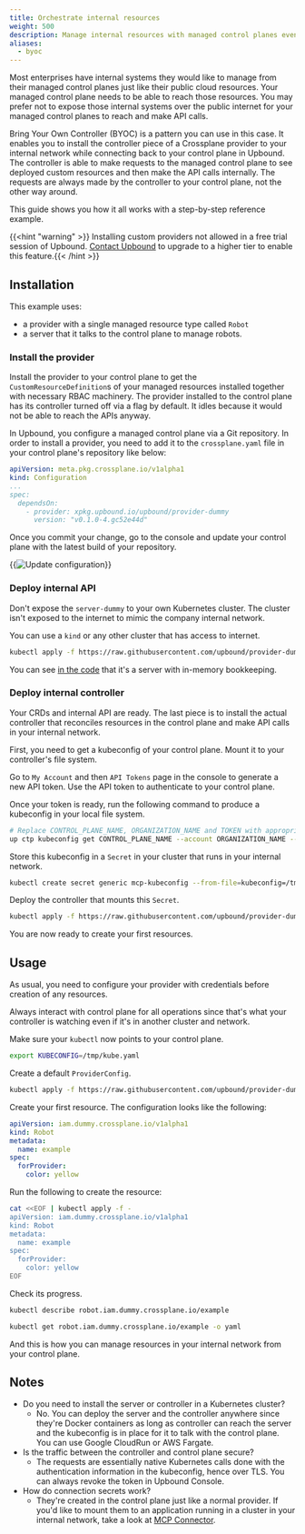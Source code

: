 ```yaml
---
title: Orchestrate internal resources 
weight: 500
description: Manage internal resources with managed control planes even if their APIs are not exposed to the internet.
aliases:
  - byoc
---
```


Most enterprises have internal systems they would like to manage from their
managed control planes just like their public cloud resources. Your managed control plane needs to be able to reach those resources. You
may prefer not to expose those internal systems over the public internet for
your managed control planes to reach and make API calls.

Bring Your Own Controller (BYOC) is a pattern you can use in this case. It enables you to install the
controller piece of a Crossplane provider to your internal network while connecting back to your control plane in Upbound. The
controller is able to make requests to the managed control plane to see deployed
custom resources and then make the API calls internally. The
requests are always made by the controller to your control plane, not the
other way around.

This guide shows you how it all works with a step-by-step reference example.

{{<hint "warning" >}} Installing custom providers not allowed in a free trial session of Upbound. 
[Contact Upbound](https://www.upbound.io/support/contact) to upgrade to a
higher tier to enable this feature.{{< /hint >}}

## Installation

This example uses:

- a provider with a single managed resource type called `Robot`
- a server that it talks to the control plane to manage robots.

### Install the provider

Install the provider to your control plane to get the
`CustomResourceDefinition`s of your managed resources installed together with
necessary RBAC machinery. The provider installed to the control plane has its controller turned off via a flag by default. It idles because it would not be able to reach the APIs anyway.

In Upbound, you configure a managed control plane via a Git repository. In
order to install a provider, you need to add it to the `crossplane.yaml`
file in your control plane's repository like below:

```yaml
apiVersion: meta.pkg.crossplane.io/v1alpha1
kind: Configuration
...
spec:
  dependsOn:
    - provider: xpkg.upbound.io/upbound/provider-dummy
      version: "v0.1.0-4.gc52e44d"
```

Once you commit your change, go to the console and update your control plane
with the latest build of your repository.

{{<img src="knowledge-base/images/update-cp.png" alt="Update configuration"
size="small" lightbox="true">}}

### Deploy internal API

Don't expose the `server-dummy` to your own Kubernetes cluster. The cluster
isn't exposed to the internet to mimic the company internal network.

You can use a `kind` or any other cluster that has access to internet.

```bash
kubectl apply -f https://raw.githubusercontent.com/upbound/provider-dummy/dc0f51d/cluster/server-deployment.yaml
```

You can see
[in the code](https://github.com/upbound/provider-dummy/blob/dc0f51d/cmd/server/main.go)
that it's a server with in-memory bookkeeping.

### Deploy internal controller

Your CRDs and internal API are ready. The last piece is to install the
actual controller that reconciles resources in the control plane and make
API calls in your internal network.

First, you need to get a kubeconfig of your control plane. Mount it to your
controller's file system.

Go to `My Account` and then `API Tokens` page in the console to generate a new
API token. Use the API token to authenticate to your control plane.

Once your token is ready, run the following command to produce a kubeconfig in
your local file system.
```bash
# Replace CONTROL_PLANE_NAME, ORGANIZATION_NAME and TOKEN with appropriate values.
up ctp kubeconfig get CONTROL_PLANE_NAME --account ORGANIZATION_NAME --token='TOKEN' --file /tmp/kube.yaml
```

Store this kubeconfig in a `Secret` in your cluster that runs in your
internal network.
```bash
kubectl create secret generic mcp-kubeconfig --from-file=kubeconfig=/tmp/kube.yaml
```

Deploy the controller that mounts this `Secret`.
```bash
kubectl apply -f https://raw.githubusercontent.com/upbound/provider-dummy/d8941da/cluster/controller-deployment.yaml
```

You are now ready to create your first resources.

## Usage

As usual, you need to configure your provider with credentials before
creation of any resources.

Always interact with control plane for all operations since that's what your controller
is watching even if it's in another cluster and network.

Make sure your `kubectl` now points to your control plane.
```bash
export KUBECONFIG=/tmp/kube.yaml
```

Create a default `ProviderConfig`.
```bash
kubectl apply -f https://raw.githubusercontent.com/upbound/provider-dummy/dc0f51d/examples/providerconfig/incluster.yaml
```

Create your first resource. The configuration looks like the following:
```yaml
apiVersion: iam.dummy.crossplane.io/v1alpha1
kind: Robot
metadata:
  name: example
spec:
  forProvider:
    color: yellow
```

Run the following to create the resource:
```bash
cat <<EOF | kubectl apply -f -
apiVersion: iam.dummy.crossplane.io/v1alpha1
kind: Robot
metadata:
  name: example
spec:
  forProvider:
    color: yellow
EOF
```

Check its progress.
```bash
kubectl describe robot.iam.dummy.crossplane.io/example
```
```bash
kubectl get robot.iam.dummy.crossplane.io/example -o yaml
```

And this is how you can manage resources in your internal network from your
control plane.

## Notes

* Do you need to install the server or controller in a Kubernetes cluster?
  * No. You can deploy the server and the controller anywhere since they're
    Docker containers as long as controller can reach the server and the
    kubeconfig is in place for it to talk with the control plane. You can use
    Google CloudRun or AWS Fargate.
* Is the traffic between the controller and control plane secure?
  * The requests are essentially native Kubernetes calls done with the
    authentication information in the kubeconfig, hence over TLS. You can always
    revoke the token in Upbound Console.
* How do connection secrets work?
  * They're created in the control plane just like a normal provider. If you'd
    like to mount them to an application running in a cluster in your internal
    network, take a look at [MCP
    Connector](https://docs.upbound.io/concepts/mcp/control-plane-connector/).